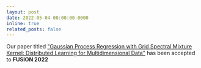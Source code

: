 ```yaml
---
layout: post
date: 2022-05-04 00:00:00-0000
inline: true
related_posts: false
---
```


Our paper titled ["Gaussian Process Regression with Grid Spectral Mixture Kernel: Distributed Learning for Multidimensional Data"](https://ieeexplore.ieee.org/document/9841347) has been accepted to **FUSION 2022**